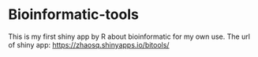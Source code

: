 # Bioinformatic-tools
This is my first shiny app by R about bioinformatic for my own use.
The url of shiny app: https://zhaosq.shinyapps.io/bitools/
